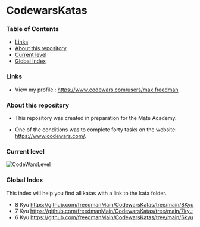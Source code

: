 # CodewarsKatas

### Table of Contents
- [Links](#links)
- [About this repository](#about-this-repository)
- [Current level](#current-level)
- [Global Index](#global-index)

### Links
- View my profile : https://www.codewars.com/users/max.freedman
### About this repository
- This repository was created in preparation for the Mate Academy. 
* One of the conditions was to complete forty tasks on the website: https://www.codewars.com/.
 
### Current level
![CodeWarsLevel](https://www.codewars.com/users/max.freedman/badges/large)

### Global Index
  This index will help you find all katas with a link to the kata folder.
  - 8 Kyu https://github.com/freedmanMain/CodewarsKatas/tree/main/8Kyu
  - 7 Kyu https://github.com/freedmanMain/CodewarsKatas/tree/main/7kyu
  - 6 Kyu https://github.com/freedmanMain/CodewarsKatas/tree/main/6kyu

